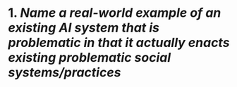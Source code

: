 # 1. _Name a real-world example of an existing AI system that is problematic in that it actually enacts existing problematic social systems/practices_


